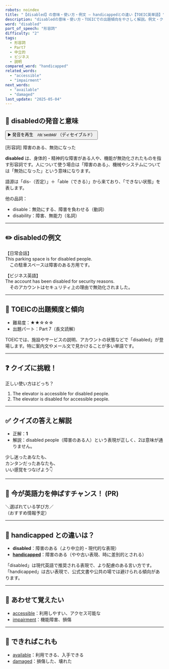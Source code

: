 ```yaml
---
robots: noindex
title: "【disabled】の意味・使い方・例文 ― handicappedとの違い【TOEIC英単語】"
description: "disabledの意味・使い方・TOEICでの出題傾向をやさしく解説。例文・クイズ付きでhandicappedとの違いもわかりやすく学べます。"
word: "disabled"
part_of_speech: "形容詞"
difficulty: "2"
tags:
  - 形容詞
  - Part7
  - 中立的
  - ビジネス
  - 説明
compared_word: "handicapped"
related_words:
  - "accessible"
  - "impairment"
next_words:
  - "available"
  - "damaged"
last_update: "2025-05-04"
---
```


## 🔰 disabledの発音と意味

<button class="play-audio" onclick="playTTS('disabled')">
  <span class="play-audio-main">
    ▶️ 発音を再生　/dɪˈseɪbld/
  </span>
  <span class="play-audio-sub">
    （ディセイブルド）
  </span>
</button>

[形容詞] 障害のある、無効になった

**disabled** は、身体的・精神的な障害がある人や、機能が無効化されたものを指す形容詞です。人について使う場合は「障害のある」、機械やシステムについては「無効になった」という意味になります。

語源は「dis-（否定）」＋「able（できる）」から来ており、「できない状態」を表します。

他の品詞：  
- disable：無効にする、障害を負わせる（動詞）
- disability：障害、無能力（名詞）

---

## ✏️ disabledの例文

【日常会話】  
This parking space is for disabled people.  
　この駐車スペースは障害のある方用です。

【ビジネス英語】  
The account has been disabled for security reasons.  
　そのアカウントはセキュリティ上の理由で無効化されました。

---

## 🎯 TOEICの出題頻度と傾向

- 難易度：★★☆☆☆
- 出題パート：Part 7（長文読解）

TOEICでは、施設やサービスの説明、アカウントの状態などで「disabled」が登場します。特に案内文やメール文で見かけることが多い単語です。

---

## ❓ クイズに挑戦！

正しい使い方はどっち？

1. The elevator is accessible for disabled people.  
2. The elevator is disabled for accessible people.

---

## ✅ クイズの答えと解説

- 正解：**1**
- 解説：disabled people（障害のある人）という表現が正しく、2は意味が通りません。

少し迷ったあなたも、  
カンタンだったあなたも、  
いい感覚をつなげよう👇️

---

## 🚀 今が英語力を伸ばすチャンス！ (PR)

<div class="info-center">
＼選ばれている学び方／<br>  
（おすすめ情報予定）
</div>

---

## 🤔  handicapped との違いは？

- **disabled**：障害のある（より中立的・現代的な表現）
- **[handicapped](/handicapped)**：障害のある（やや古い表現、時に差別的とされる）

「disabled」は現代英語で推奨される表現で、より配慮のある言い方です。「handicapped」は古い表現で、公式文書や公共の場では避けられる傾向があります。

---

## 🧩 あわせて覚えたい

- [accessible](/accessible)：利用しやすい、アクセス可能な
- [impairment](/impairment)：機能障害、損傷

---

## 📖 できればこれも

- [available](/available)：利用できる、入手できる
- [damaged](/damaged)：損傷した、壊れた

<!-- cvid: aid21_bid31 -->
